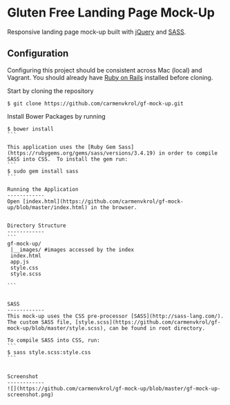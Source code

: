 Gluten Free Landing Page Mock-Up
=============

Responsive landing page mock-up built with [jQuery](https://jquery.com/) and [SASS](http://sass-lang.com/).


Configuration
------------
Configuring this project should be consistent across Mac (local) and Vagrant. You should already have [Ruby on Rails](http://rubyonrails.org/) installed before cloning. 

Start by cloning the repository
```
$ git clone https://github.com/carmenvkrol/gf-mock-up.git
```

Install Bower Packages by running
````
$ bower install
```

This application uses the [Ruby Gem Sass](https://rubygems.org/gems/sass/versions/3.4.19) in order to compile SASS into CSS.  To install the gem run:
```
$ sudo gem install sass
```

Running the Application
------------
Open [index.html](https://github.com/carmenvkrol/gf-mock-up/blob/master/index.html) in the browser.


Directory Structure
------------
```
gf-mock-up/
 |__images/ #images accessed by the index
 index.html
 app.js
 style.css
 style.scss

```


SASS
------------
This mock-up uses the CSS pre-processor [SASS](http://sass-lang.com/).  The custom SASS file, [style.scss](https://github.com/carmenvkrol/gf-mock-up/blob/master/style.scss), can be found in root directory.  

To compile SASS into CSS, run:
```
$ sass style.scss:style.css
```


Screenshot
------------
![](https://github.com/carmenvkrol/gf-mock-up/blob/master/gf-mock-up-screenshot.png)
